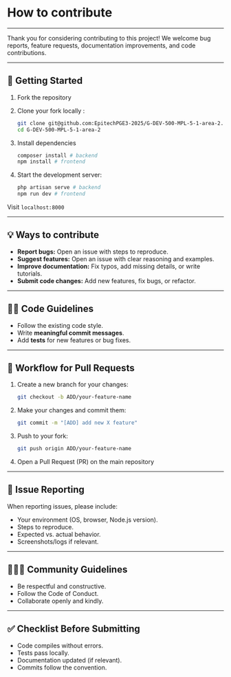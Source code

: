 # How to contribute

---

Thank you for considering contributing to this project!
We welcome bug reports, feature requests, documentation improvements, and code contributions.

---

## 📝 Getting Started

1. Fork the repository

2. Clone your fork locally :

    ```bash
    git clone git@github.com:EpitechPGE3-2025/G-DEV-500-MPL-5-1-area-2.git
    cd G-DEV-500-MPL-5-1-area-2
    ```

3. Install dependencies
    ```bash
    composer install # backend
    npm install # frontend
    ```

4. Start the development server:
    ``` bash
    php artisan serve # backend
    npm run dev # frontend
    ```

Visit `localhost:8000`

---

## 💡 Ways to contribute

- **Report bugs:** Open an issue with steps to reproduce.
- **Suggest features:** Open an issue with clear reasoning and examples.
- **Improve documentation:** Fix typos, add missing details, or write tutorials.
- **Submit code changes:** Add new features, fix bugs, or refactor.

---

## 👩‍💻 Code Guidelines

- Follow the existing code style.
- Write **meaningful commit messages**.
- Add **tests** for new features or bug fixes.

---

## 🔄 Workflow for Pull Requests

1. Create a new branch for your changes:
    ```bash
    git checkout -b ADD/your-feature-name
    ```

2. Make your changes and commit them:
    ```bash
    git commit -m "[ADD] add new X feature"
    ```

3. Push to your fork:
    ```bash
    git push origin ADD/your-feature-name
    ```
4. Open a Pull Request (PR) on the main repository

---

## 📌 Issue Reporting

When reporting issues, please include:

- Your environment (OS, browser, Node.js version).
- Steps to reproduce.
- Expected vs. actual behavior.
- Screenshots/logs if relevant.

---

## 🧑‍🤝‍🧑 Community Guidelines

- Be respectful and constructive.
- Follow the Code of Conduct.
- Collaborate openly and kindly.

---

## ✅ Checklist Before Submitting

- Code compiles without errors.
- Tests pass locally.
- Documentation updated (if relevant).
- Commits follow the convention.
